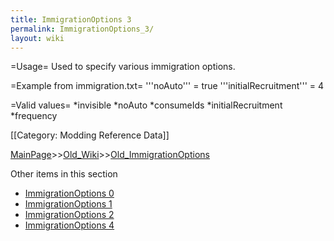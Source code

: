 ```yaml
---
title: ImmigrationOptions 3
permalink: ImmigrationOptions_3/
layout: wiki
---
```

=Usage=
Used to specify various immigration options.

=Example from immigration.txt=
 '''noAuto''' = true
 '''initialRecruitment''' = 4

=Valid values=
*invisible
*noAuto
*consumeIds
*initialRecruitment
*frequency

[[Category: Modding Reference Data]]

[MainPage](/keeperrl_wiki/ "wikilink")>>[Old_Wiki](/keeperrl_wiki/Old_Wiki "wikilink")>>[Old_ImmigrationOptions](/keeperrl_wiki/Old_ImmigrationOptions "wikilink")

Other items in this section
-    [ImmigrationOptions 0](/keeperrl_wiki/ImmigrationOptions_0 "wikilink")
-    [ImmigrationOptions 1](/keeperrl_wiki/ImmigrationOptions_1 "wikilink")
-    [ImmigrationOptions 2](/keeperrl_wiki/ImmigrationOptions_2 "wikilink")
-    [ImmigrationOptions 4](/keeperrl_wiki/ImmigrationOptions_4 "wikilink")
